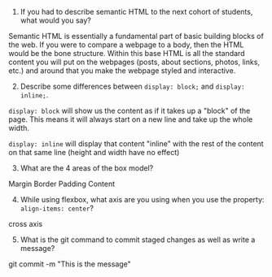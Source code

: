 1. If you had to describe semantic HTML to the next cohort of students, what would you say?

Semantic HTML is essentially a fundamental part of basic building blocks of the web. If you were to compare a 
webpage to a body, then the HTML would be the bone structure. Within this base HTML is all the standard content you will put on the webpages (posts, about sections, photos, links, etc.) and around that you make the webpage styled and
interactive.

2. Describe some differences between ```display: block;``` and ```display: inline;```.

`display: block` will show us the content as if it takes up a "block" of the page. This means it will always
start on a new line and take up the whole width.

`display: inline` will display that content "inline" with the rest of the content on that same line (height and width
have no effect)

3. What are the 4 areas of the box model?

Margin Border Padding Content

4. While using flexbox, what axis are you using when you use the property: ```align-items: center```?

cross axis

5. What is the git command to commit staged changes as well as write a message? 

git commit -m "This is the message"
